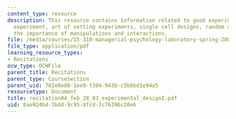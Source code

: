 ```yaml
---
content_type: resource
description: This resource contains information related to good experiment, first
  experiment, art of setting experiments, single cell designs, random assignment,
  the importance of manipulations and interactions.
file: /media/courses/15-310-managerial-psychology-laboratory-spring-2003/8ae924bd3b4d9c958fcd7c76396c20e6_recitation04_feb_28_03_experimental_designI.pdf
file_type: application/pdf
learning_resource_types:
- Recitations
ocw_type: OCWFile
parent_title: Recitations
parent_type: CourseSection
parent_uid: 702e0e80-1ee9-f304-943b-c5b6bd1e94a5
resourcetype: Document
title: recitation04_feb_28_03_experimental_designI.pdf
uid: 8ae924bd-3b4d-9c95-8fcd-7c76396c20e6
---
```

